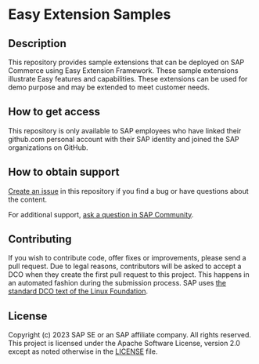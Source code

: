 # Easy Extension Samples

## Description
This repository provides sample extensions that can be deployed on SAP Commerce using Easy Extension Framework.
These sample extensions illustrate Easy features and capabilities.
These extensions can be used for demo purpose and may be extended to meet customer needs.

## How to get access
This repository is only available to SAP employees who have linked their github.com personal account with their SAP identity and joined the SAP organizations on GitHub.

## How to obtain support
[Create an issue](https://github.com/SAP-samples/<repository-name>/issues) in this repository if you find a bug or have questions about the content.
 
For additional support, [ask a question in SAP Community](https://answers.sap.com/questions/ask.html).

## Contributing
If you wish to contribute code, offer fixes or improvements, please send a pull request. Due to legal reasons, contributors will be asked to accept a DCO when they create the first pull request to this project. This happens in an automated fashion during the submission process. SAP uses [the standard DCO text of the Linux Foundation](https://developercertificate.org/).

## License
Copyright (c) 2023 SAP SE or an SAP affiliate company. All rights reserved. This project is licensed under the Apache Software License, version 2.0 except as noted otherwise in the [LICENSE](LICENSE) file.
